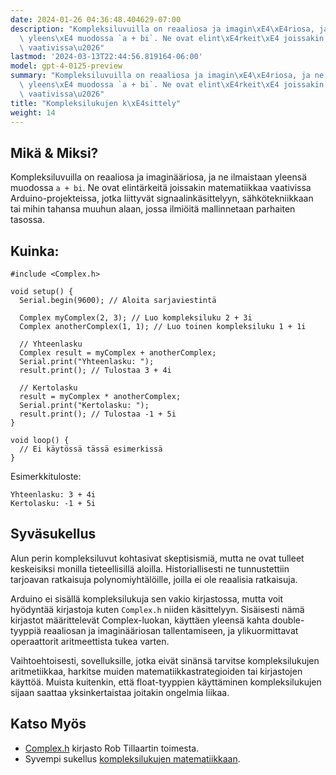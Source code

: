 ```yaml
---
date: 2024-01-26 04:36:48.404629-07:00
description: "Kompleksiluvuilla on reaaliosa ja imagin\xE4\xE4riosa, ja ne ilmaistaan\
  \ yleens\xE4 muodossa `a + bi`. Ne ovat elint\xE4rkeit\xE4 joissakin matematiikkaa\
  \ vaativissa\u2026"
lastmod: '2024-03-13T22:44:56.819164-06:00'
model: gpt-4-0125-preview
summary: "Kompleksiluvuilla on reaaliosa ja imagin\xE4\xE4riosa, ja ne ilmaistaan\
  \ yleens\xE4 muodossa `a + bi`. Ne ovat elint\xE4rkeit\xE4 joissakin matematiikkaa\
  \ vaativissa\u2026"
title: "Kompleksilukujen k\xE4sittely"
weight: 14
---
```


## Mikä & Miksi?
Kompleksiluvuilla on reaaliosa ja imaginääriosa, ja ne ilmaistaan yleensä muodossa `a + bi`. Ne ovat elintärkeitä joissakin matematiikkaa vaativissa Arduino-projekteissa, jotka liittyvät signaalinkäsittelyyn, sähkötekniikkaan tai mihin tahansa muuhun alaan, jossa ilmiöitä mallinnetaan parhaiten tasossa.

## Kuinka:
```Arduino
#include <Complex.h>

void setup() {
  Serial.begin(9600); // Aloita sarjaviestintä
  
  Complex myComplex(2, 3); // Luo kompleksiluku 2 + 3i
  Complex anotherComplex(1, 1); // Luo toinen kompleksiluku 1 + 1i
  
  // Yhteenlasku
  Complex result = myComplex + anotherComplex; 
  Serial.print("Yhteenlasku: "); 
  result.print(); // Tulostaa 3 + 4i
  
  // Kertolasku
  result = myComplex * anotherComplex; 
  Serial.print("Kertolasku: ");
  result.print(); // Tulostaa -1 + 5i
}

void loop() {
  // Ei käytössä tässä esimerkissä
}
```
Esimerkkituloste:
```
Yhteenlasku: 3 + 4i
Kertolasku: -1 + 5i
```

## Syväsukellus
Alun perin kompleksiluvut kohtasivat skeptisismiä, mutta ne ovat tulleet keskeisiksi monilla tieteellisillä aloilla. Historiallisesti ne tunnustettiin tarjoavan ratkaisuja polynomiyhtälöille, joilla ei ole reaalisia ratkaisuja.

Arduino ei sisällä kompleksilukuja sen vakio kirjastossa, mutta voit hyödyntää kirjastoja kuten `Complex.h` niiden käsittelyyn. Sisäisesti nämä kirjastot määrittelevät Complex-luokan, käyttäen yleensä kahta double-tyyppiä reaaliosan ja imaginääriosan tallentamiseen, ja ylikuormittavat operaattorit aritmeettista tukea varten.

Vaihtoehtoisesti, sovelluksille, jotka eivät sinänsä tarvitse kompleksilukujen aritmetiikkaa, harkitse muiden matematiikkastrategioiden tai kirjastojen käyttöä. Muista kuitenkin, että float-tyyppien käyttäminen kompleksilukujen sijaan saattaa yksinkertaistaa joitakin ongelmia liikaa.

## Katso Myös
- [Complex.h](https://github.com/RobTillaart/Complex) kirjasto Rob Tillaartin toimesta.
- Syvempi sukellus [kompleksilukujen matematiikkaan](https://mathworld.wolfram.com/ComplexNumber.html).
